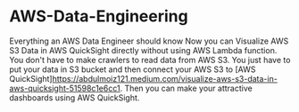 # AWS-Data-Engineering
Everything an AWS Data Engineer should know
Now you can Visualize AWS S3 Data in AWS QuickSight directly without using AWS Lambda function. You don't have to make crawlers to read data from AWS S3. You just have to put your data in S3 bucket and then connect your AWS S3 to [AWS QuickSight]https://abdulmoiz121.medium.com/visualize-aws-s3-data-in-aws-quicksight-51598c1e6cc1. Then you can make your attractive dashboards using AWS QuickSight.
